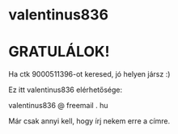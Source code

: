 # valentinus836

# GRATULÁLOK!
Ha ctk 9000511396-ot keresed, jó helyen jársz :)

Ez itt valentinus836 elérhetősége:

valentinus836 @ freemail . hu

Már csak annyi kell, hogy írj nekem erre a címre.
